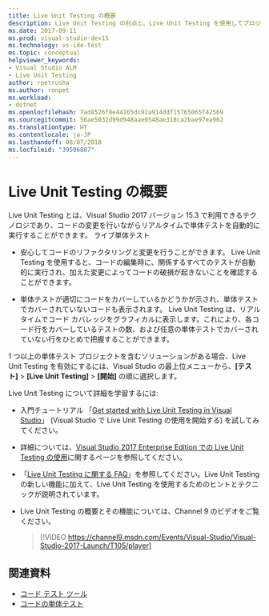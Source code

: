 ```yaml
---
title: Live Unit Testing の概要
description: Live Unit Testing の利点と、Live Unit Testing を使用してプロジェクトを単体テストする方法について説明します。
ms.date: 2017-09-11
ms.prod: visual-studio-dev15
ms.technology: vs-ide-test
ms.topic: conceptual
helpviewer_keywords:
- Visual Studio ALM
- Live Unit Testing
author: rpetrusha
ms.author: ronpet
ms.workload:
- dotnet
ms.openlocfilehash: 7ad8526f8e44165dc92a914ddf15765065f42569
ms.sourcegitcommit: 56ae5032d99d948aae0548ae318ca2bae97ea962
ms.translationtype: HT
ms.contentlocale: ja-JP
ms.lasthandoff: 08/07/2018
ms.locfileid: "39586887"
---
```

# <a name="introducing-live-unit-testing"></a>Live Unit Testing の概要

Live Unit Testing とは、Visual Studio 2017 バージョン 15.3 で利用できるテクノロジであり、コードの変更を行いながらリアルタイムで単体テストを自動的に実行することができます。 ライブ単体テスト

- 安心してコードのリファクタリングと変更を行うことができます。 Live Unit Testing を使用すると、コードの編集時に、関係するすべてのテストが自動的に実行され、加えた変更によってコードの破損が起きないことを確認することができます。

- 単体テストが適切にコードをカバーしているかどうかが示され、単体テストでカバーされていないコードも表示されます。 Live Unit Testing は、リアルタイムでコード カバレッジをグラフィカルに表示します。これにより、各コード行をカバーしているテストの数、および任意の単体テストでカバーされていない行をひとめで把握することができます。

1 つ以上の単体テスト プロジェクトを含むソリューションがある場合、Live Unit Testing を有効にするには、Visual Studio の最上位メニューから、**[テスト]** > **[Live Unit Testing]** > **[開始]** の順に選択します。

Live Unit Testing について詳細を学習するには:

- 入門チュートリアル 「[Get started with Live Unit Testing in Visual Studio](live-unit-testing-start.md)」 (Visual Studio で Live Unit Testing の使用を開始する) を試してみてください。

- 詳細については、[Visual Studio 2017 Enterprise Edition での Live Unit Testing の使用](live-unit-testing.md)に関するページを参照してください。

- 「[Live Unit Testing に関する FAQ](live-unit-testing-faq.md)」を参照してください。Live Unit Testing の新しい機能に加えて、Live Unit Testing を使用するためのヒントとテクニックが説明されています。

- Live Unit Testing の概要とその機能については、Channel 9 のビデオをご覧ください。 </p>

   > [!VIDEO https://channel9.msdn.com/Events/Visual-Studio/Visual-Studio-2017-Launch/T105/player]

## <a name="related-resources"></a>関連資料
- [コード テスト ツール](https://visualstudio.microsoft.com/vs/testing-tools/)
- [コードの単体テスト](unit-test-your-code.md)


